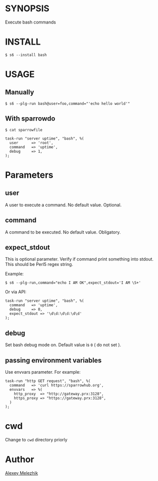 # SYNOPSIS

Execute bash commands

# INSTALL

    $ s6 --install bash

# USAGE

## Manually

    $ s6 --plg-run bash@user=foo,command="'echo hello world'"


## With sparrowdo

    $ cat sparrowfile

    task-run "server uptime", "bash", %(
      user      => 'root',
      command   => 'uptime',
      debug     => 1,
    );


# Parameters

## user

A user to execute a command. No default value. Optional.

## command

A command to be executed. No default value. Obligatory.

## expect_stdout

This is optional parameter. Verify if command print something into stdout. This should be Perl5 regex string.

Example:

    $ s6 --plg-run,command="echo I AM OK",expect_stdout='I AM \S+'

Or via API:

    task-run "server uptime", "bash", %(
      command   => 'uptime',
      debug     => 0,
      expect_stdout => '\d\d:\d\d:\d\d'
    );
    

## debug

Set bash debug mode on. Default value is `0` ( do not set ).

## passing environment variables

Use envvars parameter. For example:

    task-run "http GET request", "bash", %(
      command   => 'curl https://sparrowhub.org',
      envvars   => %(
        http_proxy  => "http://gateway.prx:3128",
        https_proxy => "https://gateway.prx:3128",
      )
    );

# cwd

Change to `cwd` directory priorly

# Author

[Alexey Melezhik](mailto:melezhik@gmail.com)

